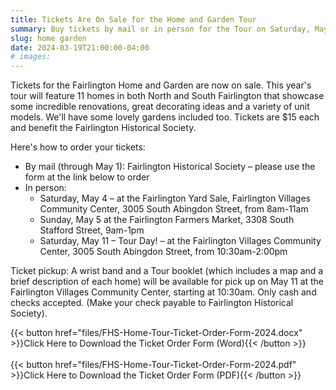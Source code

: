```yaml
---
title: Tickets Are On Sale for the Home and Garden Tour
summary: Buy tickets by mail or in person for the Tour on Saturday, May 11, 2024.
slug: home garden
date: 2024-03-19T21:00:00-04:00
# images:
---
```


Tickets for the Fairlington Home and Garden are now on sale. This year's tour will feature 11 homes in both North and South Fairlington that showcase some incredible renovations, great decorating ideas and a variety of unit models. We'll have some lovely gardens included too. Tickets are $15 each and benefit the Fairlington Historical Society.

Here's how to order your tickets:

- By mail (through May 1): Fairlington Historical Society – please use the form at the link below to order
- In person:
    - Saturday, May 4 – at the Fairlington Yard Sale, Fairlington Villages Community Center, 3005 South Abingdon Street, from 8am-11am
    - Sunday, May 5 at the Fairlington Farmers Market, 3308 South Stafford Street, 9am-1pm
    - Saturday, May 11 – Tour Day! – at the Fairlington Villages Community Center, 3005 South Abingdon Street, from 10:30am-2:00pm

Ticket pickup: A wrist band and a Tour booklet (which includes a map and a brief description of each home) will be available for pick up on May 11 at the Fairlington Villages Community Center, starting at 10:30am. Only cash and checks accepted. (Make your check payable to Fairlington Historical Society).

{{< button href="files/FHS-Home-Tour-Ticket-Order-Form-2024.docx" >}}Click Here to Download the Ticket Order Form (Word){{< /button >}}
<br><br>
{{< button href="files/FHS-Home-Tour-Ticket-Order-Form-2024.pdf" >}}Click Here to Download the Ticket Order Form (PDF){{< /button >}}